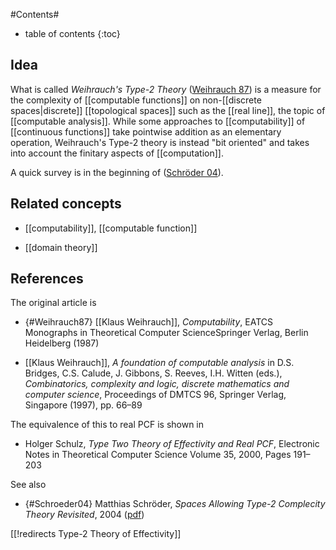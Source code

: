 
#Contents#
* table of contents
{:toc}

## Idea

What is called _Weihrauch's Type-2 Theory_ ([Weihrauch 87](#Weihrauch87)) is a measure for the complexity of [[computable functions]] on non-[[discrete spaces|discrete]] [[topological spaces]] such as the [[real line]], the topic of [[computable analysis]]. While some approaches to [[computability]] of [[continuous functions]] take pointwise addition as an elementary operation, Weihrauch's Type-2 theory is instead "bit oriented" and takes into account the finitary aspects of [[computation]].

A quick survey is in the beginning of ([Schröder 04](#Schroeder04)).

## Related concepts

* [[computability]], [[computable function]]

* [[domain theory]]

## References

The original article is

* {#Weihrauch87} [[Klaus Weihrauch]], _Computability_, EATCS Monographs in Theoretical Computer ScienceSpringer Verlag, Berlin Heidelberg (1987)

* [[Klaus Weihrauch]], _A foundation of computable analysis_ in
D.S. Bridges, C.S. Calude, J. Gibbons, S. Reeves, I.H. Witten (eds.), _Combinatorics, complexity and logic, discrete mathematics and computer science_, Proceedings of DMTCS 96, Springer Verlag, Singapore (1997), pp. 66–89

The equivalence of this to real PCF is shown in 

* Holger Schulz, _Type Two Theory of Effectivity and Real PCF_, Electronic Notes in Theoretical Computer Science Volume 35, 2000, Pages 191–203

See also

* {#Schroeder04} Matthias Schröder, _Spaces Allowing Type-2 Complecity Theory Revisited_, 2004 ([pdf](http://homepages.inf.ed.ac.uk/als/Research/Others/schroeder-mlq04.pdf))

[[!redirects Type-2 Theory of Effectivity]]


